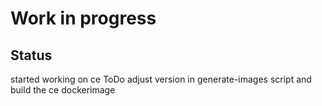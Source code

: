 # Work in progress

## Status

started working on ce
ToDo adjust version in generate-images script and build the ce dockerimage
